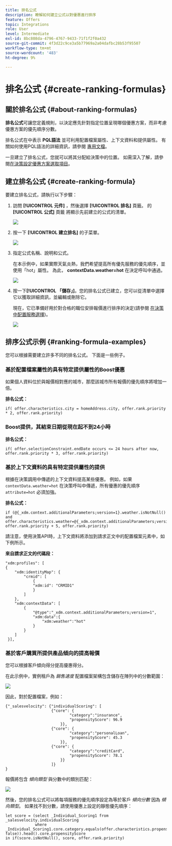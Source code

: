 ```yaml
---
title: 排名公式
description: 瞭解如何建立公式以對優惠進行排序
feature: Offers
topic: Integrations
role: User
level: Intermediate
exl-id: 8bc808da-4796-4767-9433-71f1f2f0a432
source-git-commit: 4f3d22c9ce3a5b77969a2a04dafbc28b53f95507
workflow-type: tm+mt
source-wordcount: '483'
ht-degree: 9%

---
```


# 排名公式 {#create-ranking-formulas}

## 關於排名公式 {#about-ranking-formulas}

**排名公式**&#x200B;可讓您定義規則，以決定應先針對指定位置呈現哪個優惠方案，而非考慮優惠方案的優先順序分數。 

排名公式在中表示 **PQL語法** 並可利用配置檔案屬性、上下文資料和提供屬性。 有關如何使用PQL語法的詳細資訊，請參閱 [專用文檔](https://experienceleague.adobe.com/docs/experience-platform/segmentation/pql/overview.html)。

一旦建立了排名公式，您就可以將其分配給決策中的位置。 如需深入了解，請參閱[在決策設定優惠方案選取項目](../offer-activities/configure-offer-selection.md)。

## 建立排名公式 {#create-ranking-formula}

要建立排名公式，請執行以下步驟：

1. 訪問 **[!UICONTROL 元件]** ，然後選擇 **[!UICONTROL 排名]** 頁籤。 的 **[!UICONTROL 公式]** 頁籤 將顯示先前建立的公式的清單。

   ![](../assets/rankings-list.png)

1. 按一下 **[!UICONTROL 建立排名]** 的子菜單。

   ![](../assets/ranking-create-formula.png)

1. 指定公式名稱、說明和公式。

   在本示例中，如果實際天氣炎熱，我們希望提高所有優先服務的優先順序，並使用「hot」屬性。 為此， **contextData.weather=hot** 在決定呼叫中通過。

   ![](../assets/ranking-syntax.png)

1. 按一下&#x200B;**[!UICONTROL 「儲存」]**。您的排名公式已建立，您可以從清單中選擇它以獲取詳細資訊，並編輯或刪除它。

   現在，它已準備好用於對合格的職位安排報價進行排序的決定(請參閱 [在決策中配置服務選擇](../offer-activities/configure-offer-selection.md))。

   ![](../assets/ranking-formula-created.png)

## 排序公式示例 {#ranking-formula-examples}

您可以根據需要建立許多不同的排名公式。 下面是一些例子。

<!--
Boost by offer ID

Boost the priority of an offer with the offer ID *xcore:personalized-offer:13d213cd4cb328ec* by 5.

**Ranking formula:**

```
if( offer._id = "xcore:personalized-offer:13d213cd4cb328ec", offer.rank.priority + 5, offer.rank.priority)
```

Change the offer priority based on a certain profile attribute

Set the offer priority to 30 for offer *xcore:personalized-offer:13d213cd4cb328ec* if the user lives in the city of Bondi.

**Ranking formula:**

```
if( offer._id = "xcore:personalized-offer:13d213cd4cb328ec" and homeAddress.city.equals("Bondi", false), 30, offer.rank.priority)
```

Boost multiple offers by offer ID based on the presence of a profile's segment membership

Boost the priority of offers based on whether the user is a member of a priority segment, which is configured as an attribute in the offer.

**Ranking formula:**

```
if( segmentMembership.get("ups").get(offer.characteristics.prioritySegmentId).status in (["realized","existing"]), offer.rank.priority + 10, offer.rank.priority)
```
-->

### 基於配置檔案屬性的具有特定提供屬性的Boost優惠

如果個人資料位於與報價相對應的城市，那麼該城市所有報價的優先順序將增加一倍。

**排名公式：**

```
if( offer.characteristics.city = homeAddress.city, offer.rank.priority * 2, offer.rank.priority)
```

### Boost提供，其結束日期從現在起不到24小時

**排名公式：**

```
if( offer.selectionConstraint.endDate occurs <= 24 hours after now, offer.rank.priority * 3, offer.rank.priority)
```

### 基於上下文資料的具有特定提供屬性的提供

根據在決策調用中傳遞的上下文資料提高某些優惠。 例如，如果 `contextData.weather=hot` 在決策呼叫中傳遞，所有優惠的優先順序 `attribute=hot` 必須加強。

**排名公式：**

```
if (@{_xdm.context.additionalParameters;version=1}.weather.isNotNull()
and offer.characteristics.weather=@{_xdm.context.additionalParameters;version=1}.weather, offer.rank.priority + 5, offer.rank.priority)
```

請注意，使用決策API時，上下文資料將添加到請求正文中的配置檔案元素中，如下例所示。

**來自請求正文的代碼段：**

```
"xdm:profiles": [
{
    "xdm:identityMap": {
        "crmid": [
            {
            "xdm:id": "CRMID1"
            }
        ]
    },
    "xdm:contextData": [
        {
            "@type":"_xdm.context.additionalParameters;version=1",
            "xdm:data":{
                "xdm:weather":"hot"
            }
        }
    ]
 }],
```

### 基於客戶購買所提供產品傾向的提高報價

您可以根據客戶傾向得分提高優惠得分。

在此示例中，實例租戶為 *銷售速度* 配置檔案架構包含儲存在陣列中的分數範圍：

![](../assets/ranking-example-schema.png)

因此，對於配置檔案，例如：

```
{"_salesvelocity": {"individualScoring": [
                    {"core": {
                            "category":"insurance",
                            "propensityScore": 96.9
                        }},
                    {"core": {
                            "category":"personalLoan",
                            "propensityScore": 45.3
                        }},
                    {"core": {
                            "category":"creditCard",
                            "propensityScore": 78.1
                        }}
                    ]}
}
```

報價將包含 *傾向類型* 與分數中的類別匹配：

![](../assets/ranking-example-propensityType.png)

然後，您的排名公式可以將每項服務的優先順序設定為等於客戶 *傾向分數* 因為 *傾向類型*。 如果找不到分數，請使用優惠上設定的靜態優先順序：

```
let score = (select _Individual_Scoring1 from _salesvelocity.individualScoring
             where _Individual_Scoring1.core.category.equals(offer.characteristics.propensityType, false)).head().core.propensityScore
in if(score.isNotNull(), score, offer.rank.priority)
```
